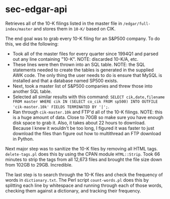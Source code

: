 # sec-edgar-api
Retrieves all of the 10-K filings listed in the master file in `/edgar/full-index/master` and stores them in `10-K/` based on CIK.

The end goal was to grab every 10-K filing for an S&P500 company. To do this, we did the following:

- Took all of the master files for every quarter since 1994Q1 and parsed out any line containing "10-K". NOTE: discarded 10-K/A, etc.
- These lines were then thrown into an SQL table. NOTE: the SQL statements needed to create the tables is generated in the supplied AWK code. The only thing the user needs to do is ensure that MySQL is installed and that a database named SP500 exists.
- Next, took a master list of S&P500 companies and threw those into another SQL table.
- Selected all similar results with this command: `SELECT cik,date,filename FROM master WHERE cik IN (SELECT co_cik FROM sp500) INTO OUTFILE 'cik-master.10k' FIELDS TERMINATED BY '|';`.
- Ran through `cik-master.10k` and FTP'd all of the 10-K filings. NOTE: this is a huge amount of data. Close to 70GB so make sure you have enough disk space to grab it. Also, it takes about 22 hours to download. Because I knew it wouldn't be too long, I figured it was faster to just download the files than figure out how to multithread an FTP download in Python.

Next major step was to sanitize the 10-K files by removing all HTML tags. `delete-tags.pl` does this by using the CPAN module `HTML::Strip`. Took 66 minutes to strip the tags from all 12,673 files and brought the file size down from 102GB to 29GB. Incredible.

The last step is to search through the 10-K files and check the frequency of words in `dictionary.txt`. The Perl script `count-words.pl` does this by splitting each line by whitespace and running through each of those words, checking them against a dictionary, and tracking their frequency.
